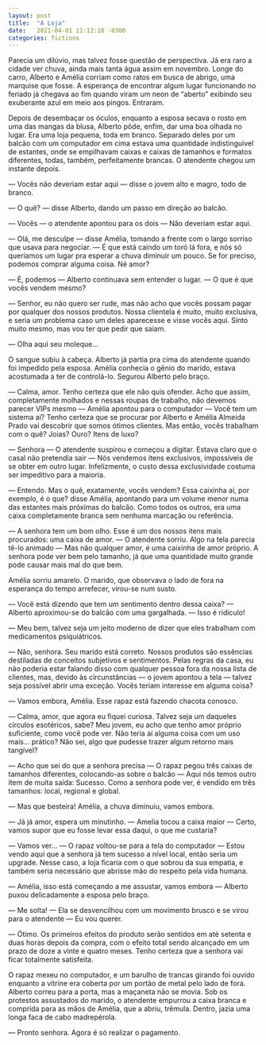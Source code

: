 ```yaml
---
layout: post
title:  "A Loja"
date:   2021-04-01 11:12:18 -0300
categories: fictions
---
```


Parecia um dilúvio, mas talvez fosse questão de perspectiva. Já era raro a cidade ver chuva, ainda mais tanta água assim em novembro. Longe do carro, Alberto e Amélia corriam como ratos em busca de abrigo, uma marquise que fosse. A esperança de encontrar algum lugar funcionando no feriado já chegava ao fim quando viram um neon de “aberto” exibindo seu exuberante azul em meio aos pingos. Entraram.

Depois de desembaçar os óculos, enquanto a esposa secava o rosto em uma das mangas da blusa, Alberto pôde, enfim, dar uma boa olhada no lugar. Era uma loja pequena, toda em branco. Separado deles por um balcão com um computador em cima estava uma quantidade indistinguível de estantes, onde se empilhavam caixas e caixas de tamanhos e formatos diferentes, todas, também, perfeitamente brancas. O atendente chegou um instante depois.

— Vocês não deveriam estar aqui — disse o jovem alto e magro, todo de branco.

— O quê? — disse Alberto, dando um passo em direção ao balcão.

— Vocês — o atendente apontou para os dois — Não deveriam estar aqui.

— Olá, me desculpe — disse Amélia, tomando a frente com o largo sorriso que usava para negociar. — É que está caindo um toró lá fora, e nós só queríamos um lugar pra esperar a chuva diminuir um pouco. Se for preciso, podemos comprar alguma coisa. Né amor?

— É, podemos — Alberto continuava sem entender o lugar. — O que é que vocês vendem mesmo?

— Senhor, eu não quero ser rude, mas não acho que vocês possam pagar por qualquer dos nossos produtos. Nossa clientela é muito, muito exclusiva, e seria um problema caso um deles aparecesse e visse vocês aqui. Sinto muito mesmo, mas vou ter que pedir que saiam.

— Olha aqui seu moleque…

O sangue subiu à cabeça. Alberto já partia pra cima do atendente quando foi impedido pela esposa. Amélia conhecia o gênio do marido, estava acostumada a ter de controlá-lo. Segurou Alberto pelo braço.

— Calma, amor. Tenho certeza que ele não quis ofender. Acho que assim, completamente molhados e nessas roupas de trabalho, não devemos parecer VIPs mesmo — Amélia apontou para o computador — Você tem um sistema aí? Tenho certeza que se procurar por Alberto e Amélia Almeida Prado vai descobrir que somos ótimos clientes. Mas então, vocês trabalham com o quê? Joias? Ouro? Itens de luxo?

— Senhora — O atendente suspirou e começou a digitar. Estava claro que o casal não pretendia sair — Nós vendemos itens exclusivos, impossíveis de se obter em outro lugar. Infelizmente, o custo dessa exclusividade costuma ser impeditivo para a maioria.

— Entendo. Mas o quê, exatamente, vocês vendem? Essa caixinha aí, por exemplo, é o que? disse Amélia, apontando para um volume menor numa das estantes mais próximas do balcão. Como todos os outros, era uma caixa completamente branca sem nenhuma marcação ou referência.

— A senhora tem um bom olho. Esse é um dos nossos itens mais procurados: uma caixa de amor. — O atendente sorriu. Algo na tela parecia tê-lo animado — Mas não qualquer amor, é uma caixinha de amor próprio. A senhora pode ver bem pelo tamanho, já que uma quantidade muito grande pode causar mais mal do que bem.

Amélia sorriu amarelo. O marido, que observava o lado de fora na esperança do tempo arrefecer, virou-se num susto.

— Você está dizendo que tem um sentimento dentro dessa caixa? — Alberto aproximou-se do balcão com uma gargalhada. — Isso é ridículo!

— Meu bem, talvez seja um jeito moderno de dizer que eles trabalham com medicamentos psiquiátricos.

— Não, senhora. Seu marido está correto. Nossos produtos são essências destiladas de conceitos subjetivos e sentimentos. Pelas regras da casa, eu não poderia estar falando disso com qualquer pessoa fora da nossa lista de clientes, mas, devido às circunstâncias — o jovem apontou a tela — talvez seja possível abrir uma exceção. Vocês teriam interesse em alguma coisa?

— Vamos embora, Amélia. Esse rapaz está fazendo chacota conosco.

— Calma, amor, que agora eu fiquei curiosa. Talvez seja um daqueles círculos esotéricos, sabe? Meu jovem, eu acho que tenho amor próprio suficiente, como você pode ver. Não teria aí alguma coisa com um uso mais… prático? Não sei, algo que pudesse trazer algum retorno mais tangível?

— Acho que sei do que a senhora precisa — O rapaz pegou três caixas de tamanhos diferentes, colocando-as sobre o balcão — Aqui nós temos outro item de muita saída: Sucesso. Como a senhora pode ver, é vendido em três tamanhos: local, regional e global.

— Mas que besteira! Amélia, a chuva diminuiu, vamos embora.

— Já já amor, espera um minutinho. — Amelia tocou a caixa maior — Certo, vamos supor que eu fosse levar essa daqui, o que me custaria?

— Vamos ver… — O rapaz voltou-se para a tela do computador — Estou vendo aqui que a senhora já tem sucesso a nível local, então seria um upgrade. Nesse caso, a loja ficaria com o que sobrou da sua empatia, e também seria necessário que abrisse mão do respeito pela vida humana.

— Amélia, isso está começando a me assustar, vamos embora — Alberto puxou delicadamente a esposa pelo braço.

— Me solta! — Ela se desvencilhou com um movimento brusco e se virou para o atendente — Eu vou querer.

— Ótimo. Os primeiros efeitos do produto serão sentidos em até setenta e duas horas depois da compra, com o efeito total sendo alcançado em um prazo de doze a vinte e quatro meses. Tenho certeza que a senhora vai ficar totalmente satisfeita.

O rapaz mexeu no computador, e um barulho de trancas girando foi ouvido enquanto a vitrine era coberta por um portão de metal pelo lado de fora. Alberto correu para a porta, mas a maçaneta não se movia. Sob os protestos assustados do marido, o atendente empurrou a caixa branca e comprida para as mãos de Amélia, que a abriu, trêmula. Dentro, jazia uma longa faca de cabo madrepérola.

— Pronto senhora. Agora é só realizar o pagamento.